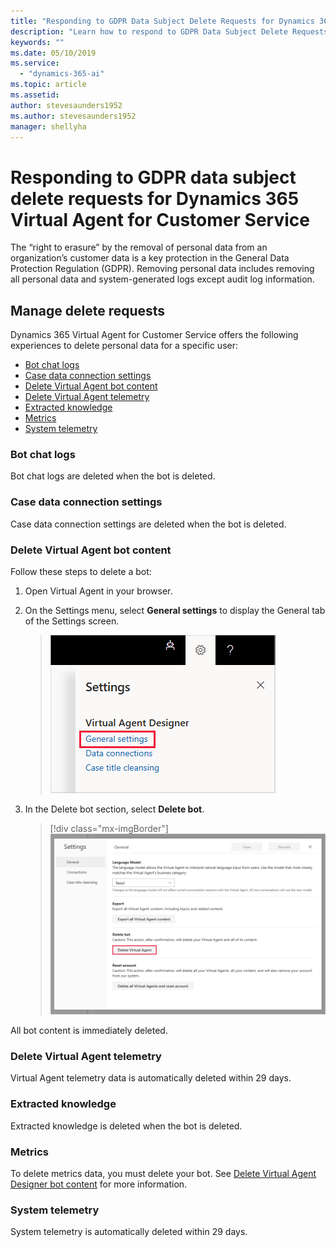 ```yaml
---
title: "Responding to GDPR Data Subject Delete Requests for Dynamics 365 Virtual Agent for Customer Service"
description: "Learn how to respond​ to GDPR Data Subject Delete Requests for Dynamics 365 Virtual Agent for Customer Service."
keywords: ""
ms.date: 05/10/2019
ms.service:
  - "dynamics-365-ai"
ms.topic: article
ms.assetid: 
author: stevesaunders1952
ms.author: stevesaunders1952
manager: shellyha
---
```


# Responding to GDPR data subject delete requests for Dynamics 365 Virtual Agent for Customer Service

The “right to erasure” by the removal of personal data from an organization’s customer data is a key protection in the General Data Protection Regulation (GDPR). Removing personal data includes removing all personal data and system-generated logs except audit log information.

## Manage delete requests

Dynamics 365 Virtual Agent for Customer Service offers the following experiences to delete personal data for a specific user:

* [Bot chat logs](#bot-chat-logs)
* [Case data connection settings](#case-data-connection-settings)
* [Delete Virtual Agent bot content](#delete-virtual-agent-bot-content)
* [Delete Virtual Agent telemetry](#delete-virtual-agent-telemetry)
* [Extracted knowledge](#extracted-knowledge)
* [Metrics](#metrics)
* [System telemetry](#system-telemetry)

### Bot chat logs

Bot chat logs are deleted when the bot is deleted.

### Case data connection settings

Case data connection settings are deleted when the bot is deleted.

### Delete Virtual Agent bot content

Follow these steps to delete a bot:

1. Open Virtual Agent in your browser.
2. On the Settings menu, select **General settings** to display the General tab of the Settings screen.

   > ![General settings](media/general-settings.png)

3. In the Delete bot section, select **Delete bot**.

   > [!div class="mx-imgBorder"]
   > ![Delete bot](media/delete-bot.png)

All bot content is immediately deleted.

### Delete Virtual Agent telemetry

Virtual Agent telemetry data is automatically deleted within 29 days.

### Extracted knowledge

Extracted knowledge is deleted when the bot is deleted.

### Metrics

To delete metrics data, you must delete your bot. See [Delete Virtual Agent Designer bot content](#delete-virtual-agent-bot-content) for more information.

### System telemetry

System telemetry is automatically deleted within 29 days.
